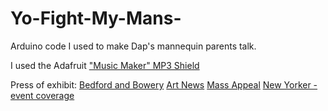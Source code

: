 # Yo-Fight-My-Mans-
Arduino code I used to make Dap's mannequin parents talk.

I used the Adafruit ["Music Maker" MP3 Shield](https://www.adafruit.com/product/1788)

Press of exhibit:
[Bedford and Bowery](http://bedfordandbowery.com/2016/02/ashok-kondabolu-of-das-racist-curates-a-show-inspired-by-things-that-make-him-go-whoa/)
[Art News](http://www.artnews.com/2016/02/12/gentrifying-fishtanks-indian-television-and-dead-rappers-ashok-dapwell-kondabolu-presents-yo-fight-my-mans-at-babycastles/)
[Mass Appeal](http://massappeal.com/yo-fight-my-mans-dapwell-chillen-island-baby-castles/)
[New Yorker - event coverage](http://www.newyorker.com/goings-on-about-town/above-and-beyond/babycastles-gallery)
